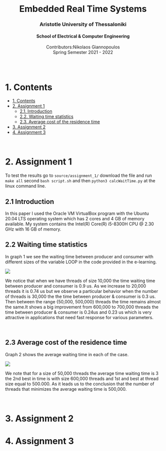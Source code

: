 <br />
<div align="center">
  <h1 align="center">Embedded Real Time Systems</h1>
  <h3 align="center">Aristotle University of Thessaloniki</h3>
  <h4 align="center">School of Electrical & Computer Engineering</h4>
  <p align="center">
    Contributors:Nikolaos Giannopoulos
    <br />
    Spring Semester 2021 - 2022
    <br />
    <br />
  </p>
</div>
<br />

# 1. Contents
- [1. Contents](#1-contents)
- [2. Assignment 1](#2-assignment-1)
  - [2.1. Introduction](#21-introduction)
  - [2.2. Waiting time statistics](#22-waiting-time-statistics)
  - [2.3. Average cost of the residence time](#23-average-cost-of-the-residence-time)
- [3. Assignment 2](#3-assignment-2)
- [4. Assignment 3](#4-assignment-3)

<br />

# 2. Assignment 1
To test the results go to `source/assignment_1/` download the file and run `make all` second `bash script.sh` and then `python3 calcWaitTime.py` at the linux command line.
## 2.1 Introduction
In this paper I used the Oracle VM VirtualBox program with the Ubuntu 20.04 LTS operating system which has 2 cores and 4 GB of memory available.
My system contains the Intel(R) Core(R) i5-8300H CPU @ 2.30 GHz with 16 GB of memory.
## 2.2 Waiting time statistics
In graph 1 we see the waiting time between producer and consumer with different sizes of the variable LOOP in the code provided in the e-learning. <br />

<img src="https://github.com/NikolaosGian/EmbeddedRealTimeSystems/blob/main/graphs/graph_1.PNG"> <br />

We notice that when we have threads of size 10,000 the time waiting time between producer and consumer is 0.9 us. As we increase to 20,000 threads it is 0.74 us but we observe
a particular behavior when the number of threads is 30,000 the the time between producer & consumer is 0.3 us. Then between the range {50,000, 500,000} threads the time remains almost the same.It shows a big improvement from 600,000 to 700,000 threads the time between producer & consumer is 0.24us and 0.23 us which is very attractive in applications that need fast response for various parameters.

<br />

## 2.3 Average cost of the residence time 
Graph 2 shows the average waiting time in each of the case. <br />

<img src="https://github.com/NikolaosGian/EmbeddedRealTimeSystems/blob/main/graphs/graph_2.PNG"> <br />

We note that for a size of 50,000 threads the average time waiting time is 3 the 2nd best in time is with size 600,000 threads and 1st and best at thread size equal to 500.000. As it leads us to the conclusion that the number of threads that minimizes the average waiting time is 500,000.

<br />

# 3. Assignment 2

# 4. Assignment 3

